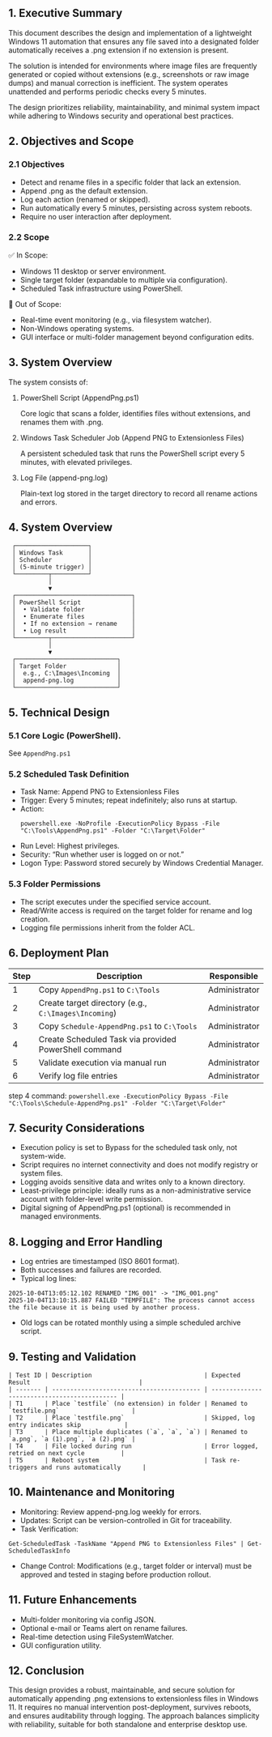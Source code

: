 ## 1. Executive Summary

This document describes the design and implementation of a lightweight Windows 11 automation that ensures any file saved into a designated folder automatically receives a .png extension if no extension is present.

The solution is intended for environments where image files are frequently generated or copied without extensions (e.g., screenshots or raw image dumps) and manual correction is inefficient. The system operates unattended and performs periodic checks every 5 minutes.

The design prioritizes reliability, maintainability, and minimal system impact while adhering to Windows security and operational best practices.

## 2. Objectives and Scope
### 2.1 Objectives

- Detect and rename files in a specific folder that lack an extension.
- Append .png as the default extension.
- Log each action (renamed or skipped).
- Run automatically every 5 minutes, persisting across system reboots.
- Require no user interaction after deployment.

### 2.2 Scope

✅ In Scope:
- Windows 11 desktop or server environment.
- Single target folder (expandable to multiple via configuration).
- Scheduled Task infrastructure using PowerShell.

🚫 Out of Scope:
- Real-time event monitoring (e.g., via filesystem watcher).
- Non-Windows operating systems.
- GUI interface or multi-folder management beyond configuration edits.

## 3. System Overview

The system consists of:

1. PowerShell Script (AppendPng.ps1)

   Core logic that scans a folder, identifies files without extensions, and renames them with .png.

2. Windows Task Scheduler Job (Append PNG to Extensionless Files)

   A persistent scheduled task that runs the PowerShell script every 5 minutes, with elevated privileges.

3. Log File (append-png.log)

   Plain-text log stored in the target directory to record all rename actions and errors.

## 4. System Overview

```
 ┌────────────────────┐
 │ Windows Task       │
 │ Scheduler          │
 │ (5-minute trigger) │
 └─────────┬──────────┘
           │
           ▼
 ┌────────────────────────────────┐
 │ PowerShell Script              │
 │  • Validate folder             │
 │  • Enumerate files             │
 │  • If no extension → rename    │
 │  • Log result                  │
 └─────────┬──────────────────────┘
           │
           ▼
 ┌────────────────────────────┐
 │ Target Folder              │
 │  e.g., C:\Images\Incoming  │
 │  append-png.log            │
 └────────────────────────────┘
```

## 5. Technical Design

### 5.1 Core Logic (PowerShell). 

See `AppendPng.ps1`

### 5.2 Scheduled Task Definition

- Task Name: Append PNG to Extensionless Files
- Trigger: Every 5 minutes; repeat indefinitely; also runs at startup.
- Action:
  ```
  powershell.exe -NoProfile -ExecutionPolicy Bypass -File "C:\Tools\AppendPng.ps1" -Folder "C:\Target\Folder"
  ```
- Run Level: Highest privileges.
- Security: “Run whether user is logged on or not.”
- Logon Type: Password stored securely by Windows Credential Manager.

### 5.3 Folder Permissions

- The script executes under the specified service account.
- Read/Write access is required on the target folder for rename and log creation.
- Logging file permissions inherit from the folder ACL.

## 6. Deployment Plan

| Step | Description                                           | Responsible   |
| ---- | ----------------------------------------------------- | ------------- |
| 1    | Copy `AppendPng.ps1` to `C:\Tools`                    | Administrator |
| 2    | Create target directory (e.g., `C:\Images\Incoming`)  | Administrator |
| 3    | Copy `Schedule-AppendPng.ps1` to `C:\Tools`           | Administrator |
| 4    | Create Scheduled Task via provided PowerShell command | Administrator |
| 5    | Validate execution via manual run                     | Administrator |
| 6    | Verify log file entries                               | Administrator |

step 4 command: `powershell.exe -ExecutionPolicy Bypass -File "C:\Tools\Schedule-AppendPng.ps1" -Folder "C:\Target\Folder"`

## 7. Security Considerations
- Execution policy is set to Bypass for the scheduled task only, not system-wide.
- Script requires no internet connectivity and does not modify registry or system files.
- Logging avoids sensitive data and writes only to a known directory.
- Least-privilege principle: ideally runs as a non-administrative service account with folder-level write permission.
- Digital signing of AppendPng.ps1 (optional) is recommended in managed environments.

## 8. Logging and Error Handling

- Log entries are timestamped (ISO 8601 format).
- Both successes and failures are recorded.
- Typical log lines:
```
2025-10-04T13:05:12.102 RENAMED "IMG_001" -> "IMG_001.png"
2025-10-04T13:10:15.887 FAILED "TEMPFILE": The process cannot access the file because it is being used by another process.
```
- Old logs can be rotated monthly using a simple scheduled archive script.

## 9. Testing and Validation

```
| Test ID | Description                               | Expected Result                              |
| ------- | ----------------------------------------- | -------------------------------------------- |
| T1      | Place `testfile` (no extension) in folder | Renamed to `testfile.png`                    |
| T2      | Place `testfile.png`                      | Skipped, log entry indicates skip            |
| T3      | Place multiple duplicates (`a`, `a`, `a`) | Renamed to `a.png`, `a (1).png`, `a (2).png` |
| T4      | File locked during run                    | Error logged, retried on next cycle          |
| T5      | Reboot system                             | Task re-triggers and runs automatically      |
```

## 10. Maintenance and Monitoring

- Monitoring: Review append-png.log weekly for errors.
- Updates: Script can be version-controlled in Git for traceability.
- Task Verification:
```
Get-ScheduledTask -TaskName "Append PNG to Extensionless Files" | Get-ScheduledTaskInfo
```
- Change Control: Modifications (e.g., target folder or interval) must be approved and tested in staging before production rollout.

## 11. Future Enhancements

- Multi-folder monitoring via config JSON.
- Optional e-mail or Teams alert on rename failures.
- Real-time detection using FileSystemWatcher.
- GUI configuration utility.

## 12. Conclusion

This design provides a robust, maintainable, and secure solution for automatically appending .png extensions to extensionless files in Windows 11. It requires no manual intervention post-deployment, survives reboots, and ensures auditability through logging. The approach balances simplicity with reliability, suitable for both standalone and enterprise desktop use.
